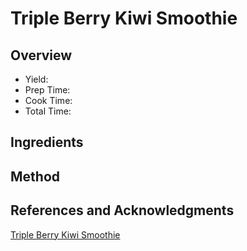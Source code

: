 # Triple Berry Kiwi Smoothie

## Overview

- Yield:
- Prep Time:
- Cook Time:
- Total Time:

## Ingredients


## Method



## References and Acknowledgments

[Triple Berry Kiwi Smoothie](http://theprettybee.com/2016/01/triple-berry-kiwi-smoothie.html)
